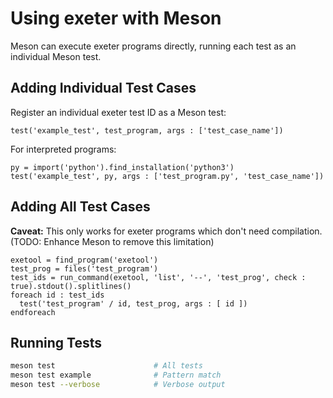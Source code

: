 # Using exeter with Meson

Meson can execute exeter programs directly, running each test as an
individual Meson test.

## Adding Individual Test Cases

Register an individual exeter test ID as a Meson test:

```meson
test('example_test', test_program, args : ['test_case_name'])
```

For interpreted programs:

```meson
py = import('python').find_installation('python3')
test('example_test', py, args : ['test_program.py', 'test_case_name'])
```

## Adding All Test Cases

**Caveat:** This only works for exeter programs which don't need
compilation.  (TODO: Enhance Meson to remove this limitation)

```meson
exetool = find_program('exetool')
test_prog = files('test_program')
test_ids = run_command(exetool, 'list', '--', 'test_prog', check : true).stdout().splitlines()
foreach id : test_ids
  test('test_program' / id, test_prog, args : [ id ])
endforeach
```

## Running Tests

```bash
meson test                      # All tests
meson test example              # Pattern match
meson test --verbose            # Verbose output
```
